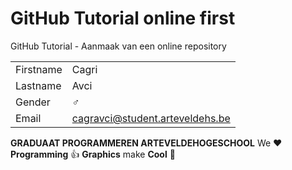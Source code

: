 # GitHub Tutorial online first

GitHub Tutorial - Aanmaak van een online repository

|           |                                |
| --------- | ------------------------------ |
| Firstname | Cagri                       |
| Lastname  | Avci          |
| Gender    | :male_sign:                    |
| Email     | cagravci@student.arteveldehs.be |

**GRADUAAT PROGRAMMEREN ARTEVELDEHOGESCHOOL**
We :heart: **Programming** :thumbsup: **Graphics** make **Cool** :poop: